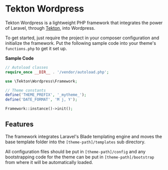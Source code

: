 Tekton Wordpress
================

Tekton Wordpress is a lightweight PHP framework that integrates the power of Laravel, through [Tekton](https://gitlab.com/tekton/foundation), into Wordpress.

To get started, just require the project in your composer configuration and initialize the framework. Put the following sample code into your theme's `functions.php` to get it set up.

**Sample Code**
```php
// Autoload classes
require_once __DIR__ . '/vendor/autoload.php';

use \Tekton\Wordpress\Framework;

// Theme constants
define('THEME_PREFIX', '_mytheme_');
define('DATE_FORMAT', 'M j, Y');

Framework::instance()->init();
```

## Features
The framework integrates Laravel's Blade templating engine and moves the base template folder into the `[theme-path]/templates` sub directory.

All configuration files should be put in `[theme-path]/config` and any bootstrapping code for the theme can be put in `[theme-path]/bootstrap` from where it will be automatically loaded.
